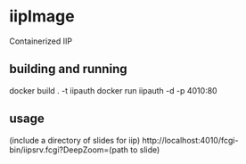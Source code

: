 # iipImage
Containerized IIP

## building and running

docker build . -t iipauth
docker run iipauth -d -p 4010:80

## usage
(include a directory of slides for iip)
http://localhost:4010/fcgi-bin/iipsrv.fcgi?DeepZoom=(path to slide)

